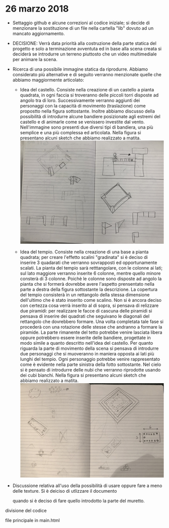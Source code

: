 # 26 marzo 2018

* Settaggio github e alcune correzioni al codice iniziale; si decide di menzionare la sostituzione di un file nella cartella "lib" dovuto ad un mancato aggiornamento.

* DECISIONE: Verrà data priorità alla costruzione della parte statica del progetto e solo a terminazione avventuta ed in base alla scena creata si deciderà se introdurre un terreno piuttosto che un video multimediale per animare la scena.

* Ricerca di una possibile immagine statica da riprodurre. Abbiamo considerato più alternative e di seguito verranno menzionate quelle che abbiamo maggiormente articolato:
	* Idea del castello. Consiste nella creazione di un castello a pianta quadrata, in ogni faccia si 		troveranno delle piccoli torri disposte ad angolo tra di loro. Successivamente verranno aggiunti dei personaggi con la capacità di movimento (traslazione) come propostto nella figura sottostante. Inoltre abbiamo discusso della possibilità di introdurre alcune bandiere posizionate agli estremi  del castello e di animarle come se venissero investite dal vento. Nell'immagine sono presenti due diversi tipi di bandiera, una più semplice e una più complessa ed articolata.
    Nella figura si presentano alcuni sketch che abbiamo realizzato a matita. ![](JrnImages/IdeaA.JPG) 

	* Idea del tempio. Consiste nella creazione di una base a pianta quadrata; per creare l'effetto scalini  "gradinata" si è deciso di inserire 3 quadarati che verranno sovrapposti ed opportunamente scalati. 
    La pianta del tempio sarà retttangolare, con le colonne ai lati; sul lato maggiore verranno inserite 6 colonne, mentre quello minore consterà di 3 colonne. Poichè le colonne sono disposte ad angolo la pianta che si formerà dovrebbe avere l'aspetto prensentato nella parte a destra della figura sottostante la descrizione.
    La copertura del tempio consisterà in un rettangolo della stessa dimensione dell'ultimo che è stato inserito come scalino. Non si è ancora deciso con certezza cosa verrà inserito al di sopra, si pensava di relizzare due piramidi: per realizzare le facce di cascuna delle piramidi si pensava di inserire dei quadrati che seguivano le diagonali del rettangolo che dovrebbero formare. Una volta completata tale fase si procederà con una rotazione delle stesse che andranno a formare la piramide. La parte rimanente del tetto potrebbe venire lasciata libera oppure potrebbero essere inserite delle bandiere, progettate in modo simile a quanto descritto nell'idea del castello.
    Per quanto riguarda la parte di movimento della scena si pensava di introdurre due personaggi che si muoveranno in maniera opposta ai lati più lunghi del tempio. Ogni personaggio potrebbe venire rappresentato come è evidente nella parte sinistra della fotto sottostante.
    Nel cielo si è pensato di introdurre delle nubi che verranno riprodotte usando dei cubi bianchi.
    Nella figura si presentano alcuni sketch che abbiamo realizzato a matita. ![](JrnImages/IdeaB.JPG) 



* Discussione relativa all'uso della possibilità di usare oppure fare a meno delle texture. Si è deiciso di utlizzare il documento 

    quando si è deciso di fare quello introdotto la parte del muretto.

divisione del codice 

file principale in main.html 